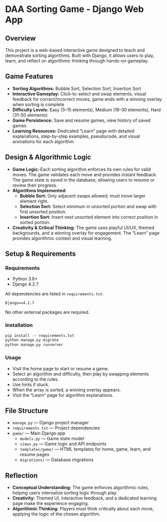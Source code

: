 
# DAA Sorting Game - Django Web App

## Overview

This project is a web-based interactive game designed to teach and demonstrate sorting algorithms. Built with Django, it allows users to play, learn, and reflect on algorithmic thinking through hands-on gameplay.

## Game Features

- **Sorting Algorithms:** Bubble Sort, Selection Sort, Insertion Sort
- **Interactive Gameplay:** Click-to-select and swap elements, visual feedback for correct/incorrect moves, game ends with a winning overlay when sorting is complete
- **Difficulty Levels:** Easy (5–15 elements), Medium (16–30 elements), Hard (31–50 elements)
- **Game Persistence:** Save and resume games, view history of saved games
- **Learning Resources:** Dedicated “Learn” page with detailed explanations, step-by-step examples, pseudocode, and visual animations for each algorithm

## Design & Algorithmic Logic

- **Game Logic:** Each sorting algorithm enforces its own rules for valid moves. The game validates each move and provides instant feedback. The game state is saved in the database, allowing users to resume or review their progress.
- **Algorithms Implemented:**
	- **Bubble Sort:** Only adjacent swaps allowed; must move larger element right.
	- **Selection Sort:** Select minimum in unsorted portion and swap with first unsorted position.
	- **Insertion Sort:** Insert next unsorted element into correct position in sorted portion.
- **Creativity & Critical Thinking:** The game uses playful UI/UX, themed backgrounds, and a winning overlay for engagement. The “Learn” page provides algorithmic context and visual learning.

## Setup & Requirements

### Requirements

- Python 3.8+
- Django 4.2.7

All dependencies are listed in `requirements.txt`:
```
Django==4.2.7
```
No other external packages are required.

### Installation

```bash
pip install -r requirements.txt
python manage.py migrate
python manage.py runserver
```

### Usage

- Visit the home page to start or resume a game.
- Select an algorithm and difficulty, then play by swapping elements according to the rules.
- Use hints if stuck.
- When the array is sorted, a winning overlay appears.
- Visit the “Learn” page for algorithm explanations.

## File Structure

- `manage.py` — Django project manager
- `requirements.txt` — Project dependencies
- `game/` — Main Django app
	- `models.py` — Game state model
	- `views.py` — Game logic and API endpoints
	- `templates/game/` — HTML templates for home, game, learn, and resume pages
	- `migrations/` — Database migrations

## Reflection

- **Conceptual Understanding:** The game enforces algorithmic rules, helping users internalize sorting logic through play.
- **Creativity:** Themed UI, interactive feedback, and a dedicated learning page make the experience engaging.
- **Algorithmic Thinking:** Players must think critically about each move, applying the logic of the chosen algorithm.
